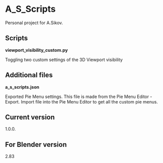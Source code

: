 # A_S_Scripts

Personal project for A.Sikov.

Scripts
-
**viewport_visibility_custom.py**

Toggling two custom settings of the 3D Viewport visibility

Additional files
-
**a_s_scripts.json**

Exported Pie Menu settings. This file is made from the Pie Menu Editor - Export. Import file into the Pie Menu Editor to get all the custom pie menus.

Current version
-
1.0.0.

For Blender version
-
2.83
